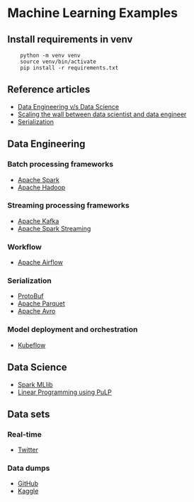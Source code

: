 # Machine Learning Examples

## Install requirements in venv
```
    python -m venv venv
    source venv/bin/activate
    pip install -r requirements.txt

```

## Reference articles
* [Data Engineering v/s Data Science](https://blog.panoply.io/what-is-the-difference-between-a-data-engineer-and-a-data-scientist)
* [Scaling the wall between data scientist and data engineer](https://medium.com/weareservian/scaling-the-wall-between-data-scientist-and-data-engineer-51b0a99da073)
* [Serialization](https://blog.softwaremill.com/the-best-serialization-strategy-for-event-sourcing-9321c299632b)

## Data Engineering

  ### Batch processing frameworks
  * [Apache Spark](https://spark.apache.org/)
  * [Apache Hadoop](https://hadoop.apache.org/)

  ### Streaming processing frameworks
  * [Apache Kafka](https://kafka.apache.org/)
  * [Apache Spark Streaming](https://spark.apache.org/streaming/)

  ### Workflow
  * [Apache Airflow](https://airflow.apache.org/)

  ### Serialization
  * [ProtoBuf](https://developers.google.com/protocol-buffers/)
  * [Apache Parquet](https://parquet.apache.org/)
  * [Apache Avro](https://avro.apache.org/)

  ### Model deployment and orchestration
  * [Kubeflow](https://github.com/kubeflow/kubeflow)

## Data Science
* [Spark MLlib](https://spark.apache.org/mllib/)
* [Linear Programming using PuLP](https://towardsdatascience.com/linear-programming-and-discrete-optimization-with-python-using-pulp-449f3c5f6e99)

## Data sets

### Real-time
  * [Twitter](https://developer.twitter.com/en/docs/tweets/filter-realtime/overview)
### Data dumps
  * [GitHub](https://www.gharchive.org/)
  * [Kaggle](https://www.kaggle.com/datasets)
